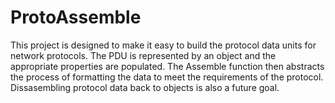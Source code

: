 # ProtoAssemble
This project is designed to make it easy to build the protocol data units for network protocols. The PDU is represented by an object and the appropriate properties are populated. The Assemble function then abstracts the process of formatting the data to meet the requirements of the protocol. Dissasembling protocol data back to objects is also a future goal.
